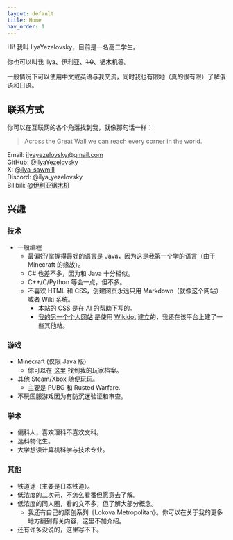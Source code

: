 ```yaml
---
layout: default
title: Home
nav_order: 1
---
```


Hi! 我叫 IlyaYezelovsky，目前是一名高二学生。

你也可以叫我 Ilya、伊利亚、~~1.0~~、锯木机等。

一般情况下可以使用中文或英语与我交流，同时我也有限地（真的很有限）了解俄语和日语。


## 联系方式
你可以在互联网的各个角落找到我，就像那句话一样：

> Across the Great Wall we can reach every corner in the world.

Email: ilyayezelovsky@gmail.com<br>
GitHub: [@IlyaYezelovsky](https://github.com/IlyaYezelovsky "IlyaYezelovsky")<br>
X: [@ilya_sawmill](https://x.com/ilya_sawmill "ilya_sawmill")<br>
Discord: @ilya_yezelovsky<br>
Bilibili: [@伊利亚锯木机](https://space.bilibili.com/3493084490893445?spm_id_from=333.1007.0.0 "@伊利亚锯木机")<br>

## 兴趣
### 技术
* 一般编程
  * 最偏好/掌握得最好的语言是 Java，因为这是我第一个学的语言（由于 Minecraft 的缘故）。
  * C# 也差不多，因为和 Java 十分相似。
  * C++/C/Python 等会一点，但不多。
  * 不喜欢 HTML 和 CSS，创建网页永远只用 Markdown（就像这个网站）或者 Wiki 系统。
    * 本站的 CSS 是在 AI 的帮助下写的。
    * [我的另一个个人网站](https://ilya.wikidot.com/ "我的另一个个人网站") 是使用 [Wikidot](https://www.wikidot.com "Wikidot") 建立的，我还在该平台上建了一些其他站。

### 游戏
* Minecraft (仅限 Java 版)
  * 你可以在 [这里](https://mineatar.io/player/082271c3-52cc-4499-a3bc-69ff19c62416 "这里") 找到我的玩家档案。
* 其他 Steam/Xbox 随便玩玩。
  * 主要是 PUBG 和 Rusted Warfare.
* 不玩国服游戏因为有防沉迷验证和审查。

### 学术
* 偏科人，喜欢理科不喜欢文科。
* 选科物化生。
* 大学想读计算机科学与技术专业。

### 其他
* 铁道迷（主要是日本铁道）。
* 低浓度的二次元，不怎么看番但愿意去了解。
* 低浓度的同人圈，看的文不多，但了解大部分概念。
  * 我还有自己的原创系列《Lokova Metropolitan》。你可以在关于我的更多地方翻到有关内容，这里不加介绍。
* 还有许多没说的，这里写不下。
